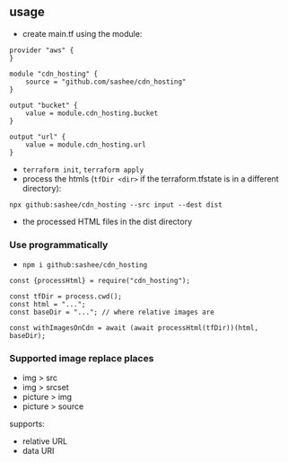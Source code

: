 ## usage

* create main.tf using the module:

```
provider "aws" {
}

module "cdn_hosting" {
	source = "github.com/sashee/cdn_hosting"
}

output "bucket" {
	value = module.cdn_hosting.bucket
}

output "url" {
	value = module.cdn_hosting.url
}
```

* ```terraform init```, ```terraform apply```
* process the htmls (```tfDir <dir>``` if the terraform.tfstate is in a different directory):

```
npx github:sashee/cdn_hosting --src input --dest dist
```

* the processed HTML files in the dist directory

### Use programmatically

* ```npm i github:sashee/cdn_hosting```

```
const {processHtml} = require("cdn_hosting");

const tfDir = process.cwd();
const html = "...";
const baseDir = "..."; // where relative images are

const withImagesOnCdn = await (await processHtml(tfDir))(html, baseDir);
```

### Supported image replace places

* img > src
* img > srcset
* picture > img
* picture > source

supports:

* relative URL
* data URI
